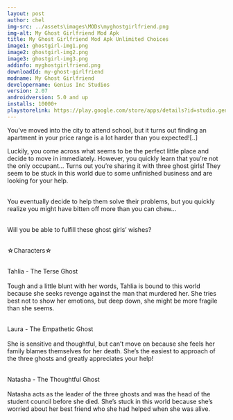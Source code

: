 ```yaml
---
layout: post
author: chel
img-src: ../assets\images\MODs\myghostgirlfriend.png
img-alt: My Ghost Girlfriend Mod Apk
title: My Ghost Girlfriend Mod Apk Unlimited Choices
image1: ghostgirl-img1.png
image2: ghostgirl-img2.png
image3: ghostgirl-img3.png
addinfo: myghostgirlfriend.png
downloadId: my-ghost-girlfriend
modname: My Ghost Girlfriend
developername: Genius Inc Studios
version: 2.07
androidversion: 5.0 and up
installs: 10000+
playstorelink: https://play.google.com/store/apps/details?id=studio.genius.yuurei
---
```

<p>You’ve moved into the city to attend school, but it turns out finding an apartment in your price range is a lot harder than you expected![..]

Luckily, you come across what seems to be the perfect little place and decide to move in immediately. However, you quickly learn that you’re not the only occupant… Turns out you’re sharing it with three ghost girls! They seem to be stuck in this world due to some unfinished business and are looking for your help.<br><br>

You eventually decide to help them solve their problems, but you quickly realize you might have bitten off more than you can chew…<br><br>

Will you be able to fulfill these ghost girls’ wishes?<br><br>

☆Characters☆<br><br>

Tahlia - The Terse Ghost<br><br>
Tough and a little blunt with her words, Tahlia is bound to this world because she seeks revenge against the man that murdered her. She tries best not to show her emotions, but deep down, she might be more fragile than she seems.<br><br>

Laura - The Empathetic Ghost<br><br>
She is sensitive and thoughtful, but can’t move on because she feels her family blames themselves for her death. She’s the easiest to approach of the three ghosts and greatly appreciates your help!<br><br>

Natasha - The Thoughtful Ghost<br><br>
Natasha acts as the leader of the three ghosts and was the head of the student council before she died. She’s stuck in this world because she’s worried about her best friend who she had helped when she was alive.</p>